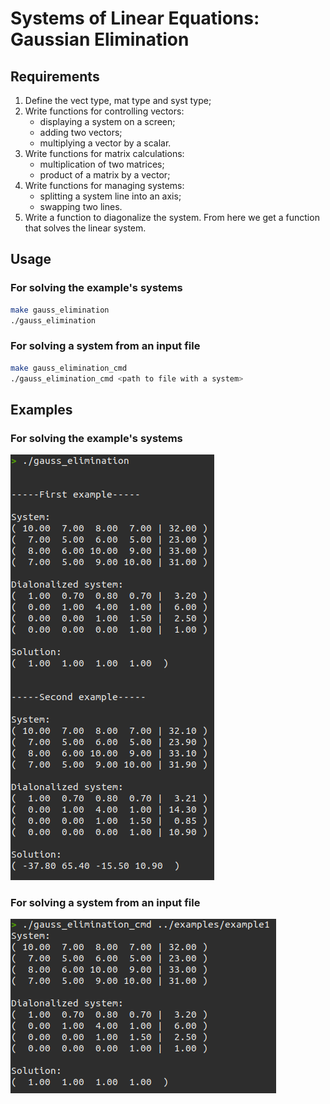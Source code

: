 # Systems of Linear Equations: Gaussian Elimination

## Requirements
1. Define the vect type, mat type and syst type;
2. Write functions for controlling vectors: 
    - displaying a system on a screen; 
    - adding two vectors;
    - multiplying a vector by a scalar.
3. Write functions for matrix calculations: 
    - multiplication of two matrices;
    - product of a matrix by a vector;
4. Write functions for managing systems:
    - splitting a system line into an axis;
    - swapping two lines.
5. Write a function to diagonalize the system. 
From here we get a function that solves the linear system.

## Usage

### For solving the example's systems

```bash
make gauss_elimination
./gauss_elimination
```

### For solving a system from an input file

```bash
make gauss_elimination_cmd
./gauss_elimination_cmd <path to file with a system>
```

## Examples

### For solving the example's systems

![usage example](img/usage_example.png)

### For solving a system from an input file

![usage example cmd](img/usage_example_cmd.png)